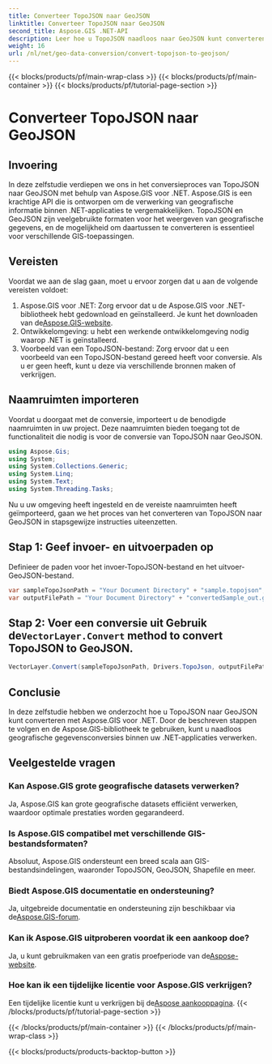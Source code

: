 ```yaml
---
title: Converteer TopoJSON naar GeoJSON
linktitle: Converteer TopoJSON naar GeoJSON
second_title: Aspose.GIS .NET-API
description: Leer hoe u TopoJSON naadloos naar GeoJSON kunt converteren met Aspose.GIS voor .NET. Volg onze stapsgewijze handleiding voor efficiënte verwerking van geografische gegevens.
weight: 16
url: /nl/net/geo-data-conversion/convert-topojson-to-geojson/
---
```


{{< blocks/products/pf/main-wrap-class >}}
{{< blocks/products/pf/main-container >}}
{{< blocks/products/pf/tutorial-page-section >}}

# Converteer TopoJSON naar GeoJSON

## Invoering
In deze zelfstudie verdiepen we ons in het conversieproces van TopoJSON naar GeoJSON met behulp van Aspose.GIS voor .NET. Aspose.GIS is een krachtige API die is ontworpen om de verwerking van geografische informatie binnen .NET-applicaties te vergemakkelijken. TopoJSON en GeoJSON zijn veelgebruikte formaten voor het weergeven van geografische gegevens, en de mogelijkheid om daartussen te converteren is essentieel voor verschillende GIS-toepassingen.
## Vereisten
Voordat we aan de slag gaan, moet u ervoor zorgen dat u aan de volgende vereisten voldoet:
1.  Aspose.GIS voor .NET: Zorg ervoor dat u de Aspose.GIS voor .NET-bibliotheek hebt gedownload en geïnstalleerd. Je kunt het downloaden van de[Aspose.GIS-website](https://releases.aspose.com/gis/net/).
2. Ontwikkelomgeving: u hebt een werkende ontwikkelomgeving nodig waarop .NET is geïnstalleerd.
3. Voorbeeld van een TopoJSON-bestand: Zorg ervoor dat u een voorbeeld van een TopoJSON-bestand gereed heeft voor conversie. Als u er geen heeft, kunt u deze via verschillende bronnen maken of verkrijgen.

## Naamruimten importeren
Voordat u doorgaat met de conversie, importeert u de benodigde naamruimten in uw project. Deze naamruimten bieden toegang tot de functionaliteit die nodig is voor de conversie van TopoJSON naar GeoJSON.

   ```csharp
using Aspose.Gis;
using System;
using System.Collections.Generic;
using System.Linq;
using System.Text;
using System.Threading.Tasks;
```

Nu u uw omgeving heeft ingesteld en de vereiste naamruimten heeft geïmporteerd, gaan we het proces van het converteren van TopoJSON naar GeoJSON in stapsgewijze instructies uiteenzetten.
## Stap 1: Geef invoer- en uitvoerpaden op

Definieer de paden voor het invoer-TopoJSON-bestand en het uitvoer-GeoJSON-bestand.
```csharp
var sampleTopoJsonPath = "Your Document Directory" + "sample.topojson";
var outputFilePath = "Your Document Directory" + "convertedSample_out.geojson";
```
##  Stap 2: Voer een conversie uit Gebruik de`VectorLayer.Convert` method to convert TopoJSON to GeoJSON.
```csharp
VectorLayer.Convert(sampleTopoJsonPath, Drivers.TopoJson, outputFilePath, Drivers.GeoJson);
```

## Conclusie
In deze zelfstudie hebben we onderzocht hoe u TopoJSON naar GeoJSON kunt converteren met Aspose.GIS voor .NET. Door de beschreven stappen te volgen en de Aspose.GIS-bibliotheek te gebruiken, kunt u naadloos geografische gegevensconversies binnen uw .NET-applicaties verwerken.
## Veelgestelde vragen
### Kan Aspose.GIS grote geografische datasets verwerken?
Ja, Aspose.GIS kan grote geografische datasets efficiënt verwerken, waardoor optimale prestaties worden gegarandeerd.
### Is Aspose.GIS compatibel met verschillende GIS-bestandsformaten?
Absoluut, Aspose.GIS ondersteunt een breed scala aan GIS-bestandsindelingen, waaronder TopoJSON, GeoJSON, Shapefile en meer.
### Biedt Aspose.GIS documentatie en ondersteuning?
 Ja, uitgebreide documentatie en ondersteuning zijn beschikbaar via de[Aspose.GIS-forum](https://forum.aspose.com/c/gis/33).
### Kan ik Aspose.GIS uitproberen voordat ik een aankoop doe?
 Ja, u kunt gebruikmaken van een gratis proefperiode van de[Aspose-website](https://releases.aspose.com/).
### Hoe kan ik een tijdelijke licentie voor Aspose.GIS verkrijgen?
 Een tijdelijke licentie kunt u verkrijgen bij de[Aspose aankooppagina](https://purchase.aspose.com/temporary-license/).
{{< /blocks/products/pf/tutorial-page-section >}}

{{< /blocks/products/pf/main-container >}}
{{< /blocks/products/pf/main-wrap-class >}}

{{< blocks/products/products-backtop-button >}}
